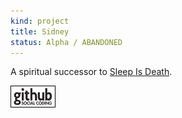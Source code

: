 ```yaml
---
kind: project
title: Sidney
status: Alpha / ABANDONED
---
```



A spiritual successor to [Sleep Is Death](http://sleepisdeath.net).

[![Github project](/images/github.png)](https://github.com/Spooner/sidney)

